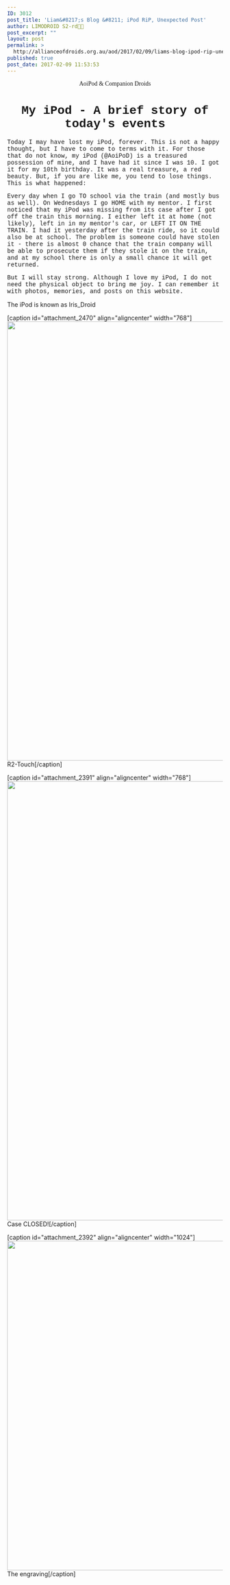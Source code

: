 ```yaml
---
ID: 3012
post_title: 'Liam&#8217;s Blog &#8211; iPod RiP, Unexpected Post'
author: LIMODROID S2-rd🔭🔬
post_excerpt: ""
layout: post
permalink: >
  http://allianceofdroids.org.au/aod/2017/02/09/liams-blog-ipod-rip-unexpected-post/
published: true
post_date: 2017-02-09 11:53:53
---
```

<p style="text-align: center;"><span style="font-family: aurebesh;">AoiPod &amp; Companion Droids</span></p>

<h1 style="text-align: center;"><span style="font-family: Courier New, Courier;">My iPod - A brief story of today's events</span></h1>
<span style="font-family: Courier New, Courier;">Today I may have lost my iPod, forever. This is not a happy thought, but I have to come to terms with it. For those that do not know, my iPod (@AoiPoD) is a treasured possession of mine, and I have had it since I was 10. I got it for my 10th birthday. It was a real treasure, a red beauty. But, if you are like me, you tend to lose things. This is what happened:</span>

<span style="font-family: Courier New, Courier;">Every day when I go TO school via the train (and mostly bus as well). On Wednesdays I go HOME with my mentor. I first noticed that my iPod was missing from its case after I got off the train this morning. I either left it at home (not likely), left in in my mentor's car, or LEFT IT ON THE TRAIN. I had it yesterday after the train ride, so it could also be at school. The problem is someone could have stolen it - there is almost 0 chance that the train company will be able to prosecute them if they stole it on the train, and at my school there is only a small chance it will get returned.</span>

<span style="font-family: Courier New, Courier;">But I will stay strong. Although I love my iPod, I do not need the physical object to bring me joy. I can remember it with photos, memories, and posts on this website. </span>

The iPod is known as Iris_Droid

[caption id="attachment_2470" align="aligncenter" width="768"]<img class="size-large wp-image-2470" src="http://allianceofdroids.org.au/wp-content/uploads/2017/01/20170119_151049-768x1024.jpg" alt="" width="768" height="1024" /> R2-Touch[/caption]

[caption id="attachment_2391" align="aligncenter" width="768"]<img class="size-large wp-image-2391" src="http://allianceofdroids.org.au/wp-content/uploads/2017/01/wp-image-2114607763jpg-768x1024.jpg" alt="" width="768" height="1024" /> Case CLOSED![/caption]

[caption id="attachment_2392" align="aligncenter" width="1024"]<img class="size-large wp-image-2392" src="http://allianceofdroids.org.au/wp-content/uploads/2017/01/wp-image-932581501jpg-1024x768.jpg" alt="" width="1024" height="768" /> The engraving[/caption]
